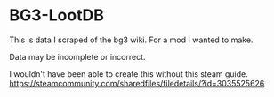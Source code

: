 # BG3-LootDB
This is data I scraped of the bg3 wiki.
For a mod I wanted to make.

Data may be incomplete or incorrect.

I wouldn't have been able to create this without this steam guide.
https://steamcommunity.com/sharedfiles/filedetails/?id=3035525626
